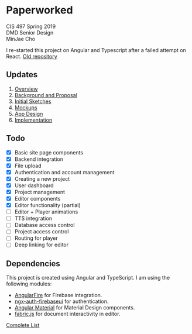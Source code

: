 # Paperworked

CIS 497 Spring 2019\
DMD Senior Design\
MinJae Cho

I re-started this project on Angular and Typescript after a failed attempt on React. [Old repository](https://github.com/minjaec/paperworked)

## Updates

1. [Overview](minjae.ch/blog/srproj)
1. [Background and Proposal](minjae.ch/blog/srproj-2)
1. [Initial Sketches](minjae.ch/blog/srproj-3)
1. [Mockups](minjae.ch/blog/srproj-3)
1. [App Design](minjae.ch/blog/srproj-4)
1. [Implementation](minjae.ch/blog/srproj-5)

## Todo

- [x] Basic site page components
- [x] Backend integration
- [x] File upload
- [x] Authentication and account management
- [x] Creating a new project
- [x] User dashboard
- [x] Project management
- [x] Editor components
- [x] Editor functionality (partial)
- [ ] Editor + Player animations
- [ ] TTS integration
- [ ] Database access control
- [ ] Project access control
- [ ] Routing for player
- [ ] Deep linking for editor

## Dependencies

This project is created using Angular and TypeScript. I am using the following modules:

* [AngularFire](https://github.com/angular/angularfire2) for Firebase integration.
* [ngx-auth-firebaseui](https://github.com/AnthonyNahas/ngx-auth-firebaseui) for authentication.
* [Angular Material](https://github.com/angular/material2) for Material Design components.
* [fabric.js](http://fabricjs.com/) for document interactivity in editor.

[Complete List](https://github.com/minjaec/paperworked-app/network/dependencies)




